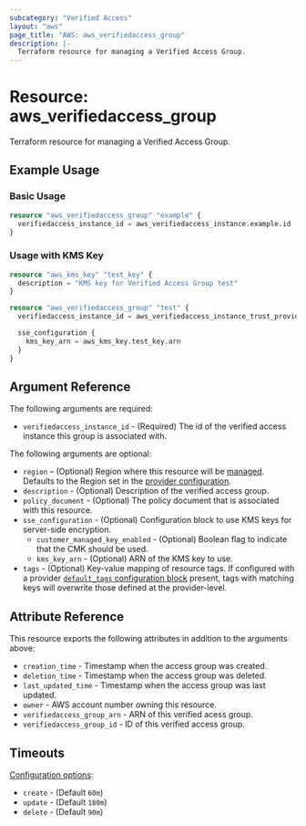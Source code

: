 ```yaml
---
subcategory: "Verified Access"
layout: "aws"
page_title: "AWS: aws_verifiedaccess_group"
description: |-
  Terraform resource for managing a Verified Access Group.
---
```


# Resource: aws_verifiedaccess_group

Terraform resource for managing a Verified Access Group.

## Example Usage

### Basic Usage

```terraform
resource "aws_verifiedaccess_group" "example" {
  verifiedaccess_instance_id = aws_verifiedaccess_instance.example.id
}
```

### Usage with KMS Key

```terraform
resource "aws_kms_key" "test_key" {
  description = "KMS key for Verified Access Group test"
}

resource "aws_verifiedaccess_group" "test" {
  verifiedaccess_instance_id = aws_verifiedaccess_instance_trust_provider_attachment.test.verifiedaccess_instance_id

  sse_configuration {
    kms_key_arn = aws_kms_key.test_key.arn
  }
}
```

## Argument Reference

The following arguments are required:

* `verifiedaccess_instance_id` - (Required) The id of the verified access instance this group is associated with.

The following arguments are optional:

* `region` – (Optional) Region where this resource will be [managed](https://docs.aws.amazon.com/general/latest/gr/rande.html#regional-endpoints). Defaults to the Region set in the [provider configuration](https://registry.terraform.io/providers/hashicorp/aws/latest/docs#aws-configuration-reference).
* `description` - (Optional) Description of the verified access group.
* `policy_document` - (Optional) The policy document that is associated with this resource.
* `sse_configuration` - (Optional) Configuration block to use KMS keys for server-side encryption.
    * `customer_managed_key_enabled` - (Optional) Boolean flag to indicate that the CMK should be used.
    * `kms_key_arn` - (Optional) ARN of the KMS key to use.
* `tags` - (Optional) Key-value mapping of resource tags. If configured with a provider [`default_tags` configuration block](https://registry.terraform.io/providers/hashicorp/aws/latest/docs#default_tags-configuration-block) present, tags with matching keys will overwrite those defined at the provider-level.

## Attribute Reference

This resource exports the following attributes in addition to the arguments above:

* `creation_time` - Timestamp when the access group was created.
* `deletion_time` - Timestamp when the access group was deleted.
* `last_updated_time` - Timestamp when the access group was last updated.
* `owner` - AWS account number owning this resource.
* `verifiedaccess_group_arn` - ARN of this verified acess group.
* `verifiedaccess_group_id` - ID of this verified access group.

## Timeouts

[Configuration options](https://developer.hashicorp.com/terraform/language/resources/syntax#operation-timeouts):

* `create` - (Default `60m`)
* `update` - (Default `180m`)
* `delete` - (Default `90m`)
